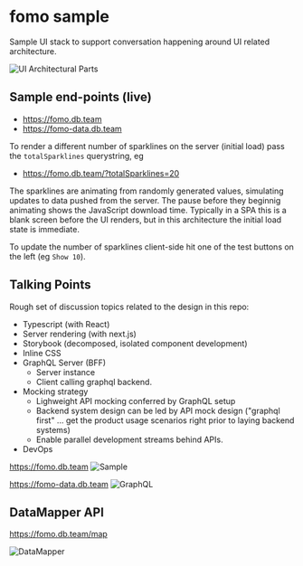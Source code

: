 # fomo sample

Sample UI stack to support conversation happening around UI related architecture.

![UI Architectural Parts](https://user-images.githubusercontent.com/185555/35255403-b8078816-0053-11e8-8dc6-9a1ae33d6aaa.png)

## Sample end-points (live)

* https://fomo.db.team
* https://fomo-data.db.team

To render a different number of sparklines on the server (initial load) pass the `totalSparklines` querystring, eg

* https://fomo.db.team/?totalSparklines=20

The sparklines are animating from randomly generated values, simulating updates to data pushed from the server.
The pause before they beginnig animating shows the JavaScript download time. Typically in a SPA this is a blank
screen before the UI renders, but in this architecture the initial load state is immediate.

To update the number of sparklines client-side hit one of the test buttons on the left (eg `Show 10`).

## Talking Points

Rough set of discussion topics related to the design in this repo:

* Typescript (with React)
* Server rendering (with next.js)
* Storybook (decomposed, isolated component development)
* Inline CSS
* GraphQL Server (BFF)
  * Server instance
  * Client calling graphql backend.
* Mocking strategy
  * Lighweight API mocking conferred by GraphQL setup
  * Backend system design can be led by API mock design ("graphql first" ... get the product usage scenarios right prior to laying backend systems)
  * Enable parallel development streams behind APIs.
* DevOps

https://fomo.db.team
![Sample](https://user-images.githubusercontent.com/185555/35254815-cbc7e768-0050-11e8-8f76-8578aecdf9ed.png)

https://fomo-data.db.team
![GraphQL](https://user-images.githubusercontent.com/185555/35254860-0247928e-0051-11e8-8463-6a876d3ef9e1.png)

## DataMapper API

https://fomo.db.team/map

![DataMapper](https://user-images.githubusercontent.com/185555/35498405-fb0499f4-0532-11e8-8664-06d13a6ed269.gif)
